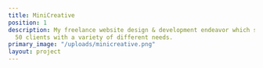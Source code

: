 ```yaml
---
title: MiniCreative
position: 1
description: My freelance website design & development endeavor which served over
  50 clients with a variety of different needs.
primary_image: "/uploads/minicreative.png"
layout: project
---
```


